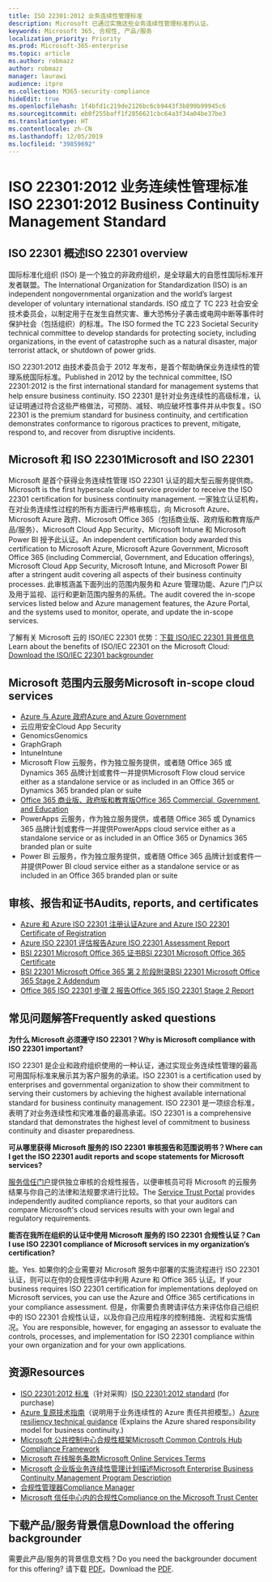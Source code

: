 ```yaml
---
title: ISO 22301:2012 业务连续性管理标准
description: Microsoft 已通过实施这些业务连续性管理标准的认证。
keywords: Microsoft 365, 合规性, 产品/服务
localization_priority: Priority
ms.prod: Microsoft-365-enterprise
ms.topic: article
ms.author: robmazz
author: robmazz
manager: laurawi
audience: itpro
ms.collection: M365-security-compliance
hideEdit: true
ms.openlocfilehash: 1f4bfd1c219de2126bc6cb9443f3b899b99945c6
ms.sourcegitcommit: eb0f255baff1f2856621cbc64a3f34a04be37be3
ms.translationtype: HT
ms.contentlocale: zh-CN
ms.lasthandoff: 12/05/2019
ms.locfileid: "39859692"
---
```

# <a name="iso-223012012-business-continuity-management-standard"></a><span data-ttu-id="91c15-104">ISO 22301:2012 业务连续性管理标准</span><span class="sxs-lookup"><span data-stu-id="91c15-104">ISO 22301:2012 Business Continuity Management Standard</span></span>

## <a name="iso-22301-overview"></a><span data-ttu-id="91c15-105">ISO 22301 概述</span><span class="sxs-lookup"><span data-stu-id="91c15-105">ISO 22301 overview</span></span>

<span data-ttu-id="91c15-106">国际标准化组织 (ISO) 是一个独立的非政府组织，是全球最大的自愿性国际标准开发者联盟。</span><span class="sxs-lookup"><span data-stu-id="91c15-106">The International Organization for Standardization (ISO) is an independent nongovernmental organization and the world’s largest developer of voluntary international standards.</span></span> <span data-ttu-id="91c15-107">ISO 成立了 TC 223 社会安全技术委员会，以制定用于在发生自然灾害、重大恐怖分子袭击或电网中断等事件时保护社会（包括组织）的标准。</span><span class="sxs-lookup"><span data-stu-id="91c15-107">The ISO formed the TC 223 Societal Security technical committee to develop standards for protecting society, including organizations, in the event of catastrophe such as a natural disaster, major terrorist attack, or shutdown of power grids.</span></span>

<span data-ttu-id="91c15-108">ISO 22301:2012 由技术委员会于 2012 年发布，是首个帮助确保业务连续性的管理系统国际标准。</span><span class="sxs-lookup"><span data-stu-id="91c15-108">Published in 2012 by the technical committee, ISO 22301:2012 is the first international standard for management systems that help ensure business continuity.</span></span> <span data-ttu-id="91c15-109">ISO 22301 是针对业务连续性的高级标准，认证证明通过符合这些严格做法，可预防、减轻、响应破坏性事件并从中恢复。</span><span class="sxs-lookup"><span data-stu-id="91c15-109">ISO 22301 is the premium standard for business continuity, and certification demonstrates conformance to rigorous practices to prevent, mitigate, respond to, and recover from disruptive incidents.</span></span>

## <a name="microsoft-and-iso-22301"></a><span data-ttu-id="91c15-110">Microsoft 和 ISO 22301</span><span class="sxs-lookup"><span data-stu-id="91c15-110">Microsoft and ISO 22301</span></span>

<span data-ttu-id="91c15-111">Microsoft 是首个获得业务连续性管理 ISO 22301 认证的超大型云服务提供商。</span><span class="sxs-lookup"><span data-stu-id="91c15-111">Microsoft is the first hyperscale cloud service provider to receive the ISO 22301 certification for business continuity management.</span></span> <span data-ttu-id="91c15-112">一家独立认证机构，在对业务连续性过程的所有方面进行严格审核后，向 Microsoft Azure、Microsoft Azure 政府、Microsoft Office 365（包括商业版、政府版和教育版产品/服务）、Microsoft Cloud App Security、Microsoft Intune 和 Microsoft Power BI 授予此认证。</span><span class="sxs-lookup"><span data-stu-id="91c15-112">An independent certification body awarded this certification to Microsoft Azure, Microsoft Azure Government, Microsoft Office 365 (including Commercial, Government, and Education offerings), Microsoft Cloud App Security, Microsoft Intune, and Microsoft Power BI after a stringent audit covering all aspects of their business continuity processes.</span></span> <span data-ttu-id="91c15-113">此审核涵盖下面列出的范围内服务和 Azure 管理功能、Azure 门户以及用于监视、运行和更新范围内服务的系统。</span><span class="sxs-lookup"><span data-stu-id="91c15-113">The audit covered the in-scope services listed below and Azure management features, the Azure Portal, and the systems used to monitor, operate, and update the in-scope services.</span></span>

<span data-ttu-id="91c15-114">了解有关 Microsoft 云的 ISO/IEC 22301 优势：[下载 ISO/IEC 22301 背景信息](https://aka.ms/iso22301-backgrounder)</span><span class="sxs-lookup"><span data-stu-id="91c15-114">Learn about the benefits of ISO/IEC 22301 on the Microsoft Cloud: [Download the ISO/IEC 22301 backgrounder](https://aka.ms/iso22301-backgrounder)</span></span>

## <a name="microsoft-in-scope-cloud-services"></a><span data-ttu-id="91c15-115">Microsoft 范围内云服务</span><span class="sxs-lookup"><span data-stu-id="91c15-115">Microsoft in-scope cloud services</span></span>

- [<span data-ttu-id="91c15-116">Azure 与 Azure 政府</span><span class="sxs-lookup"><span data-stu-id="91c15-116">Azure and Azure Government</span></span>](https://aka.ms/AzureCompliance)
- <span data-ttu-id="91c15-117">云应用安全</span><span class="sxs-lookup"><span data-stu-id="91c15-117">Cloud App Security</span></span>
- <span data-ttu-id="91c15-118">Genomics</span><span class="sxs-lookup"><span data-stu-id="91c15-118">Genomics</span></span>
- <span data-ttu-id="91c15-119">Graph</span><span class="sxs-lookup"><span data-stu-id="91c15-119">Graph</span></span>
- <span data-ttu-id="91c15-120">Intune</span><span class="sxs-lookup"><span data-stu-id="91c15-120">Intune</span></span>
- <span data-ttu-id="91c15-121">Microsoft Flow 云服务，作为独立服务提供，或者随 Office 365 或 Dynamics 365 品牌计划或套件一并提供</span><span class="sxs-lookup"><span data-stu-id="91c15-121">Microsoft Flow cloud service either as a standalone service or as included in an Office 365 or Dynamics 365 branded plan or suite</span></span>
- [<span data-ttu-id="91c15-122">Office 365 商业版、政府版和教育版</span><span class="sxs-lookup"><span data-stu-id="91c15-122">Office 365 Commercial, Government, and Education</span></span>](https://go.microsoft.com/fwlink/p/?linkid=2077751)
- <span data-ttu-id="91c15-123">PowerApps 云服务，作为独立服务提供，或者随 Office 365 或 Dynamics 365 品牌计划或套件一并提供</span><span class="sxs-lookup"><span data-stu-id="91c15-123">PowerApps cloud service either as a standalone service or as included in an Office 365 or Dynamics 365 branded plan or suite</span></span>
- <span data-ttu-id="91c15-124">Power BI 云服务，作为独立服务提供，或者随 Office 365 品牌计划或套件一并提供</span><span class="sxs-lookup"><span data-stu-id="91c15-124">Power BI cloud service either as a standalone service or as included in an Office 365 branded plan or suite</span></span>

## <a name="audits-reports-and-certificates"></a><span data-ttu-id="91c15-125">审核、报告和证书</span><span class="sxs-lookup"><span data-stu-id="91c15-125">Audits, reports, and certificates</span></span>

- [<span data-ttu-id="91c15-126">Azure 和 Azure ISO 22301 注册认证</span><span class="sxs-lookup"><span data-stu-id="91c15-126">Azure and Azure ISO 22301 Certificate of Registration</span></span>](https://go.microsoft.com/fwlink/p/?linkid=2099078)
- [<span data-ttu-id="91c15-127">Azure ISO 22301 评估报告</span><span class="sxs-lookup"><span data-stu-id="91c15-127">Azure ISO 22301 Assessment Report</span></span>](https://go.microsoft.com/fwlink/p/?linkid=2099079)
- [<span data-ttu-id="91c15-128">BSI 22301 Microsoft Office 365 证书</span><span class="sxs-lookup"><span data-stu-id="91c15-128">BSI 22301 Microsoft Office 365 Certificate</span></span>](https://go.microsoft.com/fwlink/p/?linkid=2092109)
- [<span data-ttu-id="91c15-129">BSI 22301 Microsoft Office 365 第 2 阶段附录</span><span class="sxs-lookup"><span data-stu-id="91c15-129">BSI 22301 Microsoft Office 365 Stage 2 Addendum</span></span>](https://go.microsoft.com/fwlink/p/?linkid=2092209)
- [<span data-ttu-id="91c15-130">Office 365 ISO 22301 步骤 2 报告</span><span class="sxs-lookup"><span data-stu-id="91c15-130">Office 365 ISO 22301 Stage 2 Report</span></span>](https://go.microsoft.com/fwlink/p/?linkid=2092211)

## <a name="frequently-asked-questions"></a><span data-ttu-id="91c15-131">常见问题解答</span><span class="sxs-lookup"><span data-stu-id="91c15-131">Frequently asked questions</span></span>

<span data-ttu-id="91c15-132">**为什么 Microsoft 必须遵守 ISO 22301？**</span><span class="sxs-lookup"><span data-stu-id="91c15-132">**Why is Microsoft compliance with ISO 22301 important?**</span></span>

<span data-ttu-id="91c15-133">ISO 22301 是企业和政府组织使用的一种认证，通过实现业务连续性管理的最高可用国际标准来展示其为客户服务的承诺。</span><span class="sxs-lookup"><span data-stu-id="91c15-133">ISO 22301 is a certification used by enterprises and governmental organization to show their commitment to serving their customers by achieving the highest available international standard for business continuity management.</span></span> <span data-ttu-id="91c15-134">ISO 22301 是一项综合标准，表明了对业务连续性和灾难准备的最高承诺。</span><span class="sxs-lookup"><span data-stu-id="91c15-134">ISO 22301 is a comprehensive standard that demonstrates the highest level of commitment to business continuity and disaster preparedness.</span></span>

<span data-ttu-id="91c15-135">**可从哪里获得 Microsoft 服务的 ISO 22301 审核报告和范围说明书？**</span><span class="sxs-lookup"><span data-stu-id="91c15-135">**Where can I get the ISO 22301 audit reports and scope statements for Microsoft services?**</span></span>

<span data-ttu-id="91c15-136">[服务信任门户](https://aka.ms/stphelp)提供独立审核的合规性报告，以便审核员可将 Microsoft 的云服务结果与你自己的法律和法规要求进行比较。</span><span class="sxs-lookup"><span data-stu-id="91c15-136">The [Service Trust Portal](https://aka.ms/stphelp) provides independently audited compliance reports, so that your auditors can compare Microsoft's cloud services results with your own legal and regulatory requirements.</span></span>

<span data-ttu-id="91c15-137">**能否在我所在组织的认证中使用 Microsoft 服务的 ISO 22301 合规性认证？**</span><span class="sxs-lookup"><span data-stu-id="91c15-137">**Can I use ISO 22301 compliance of Microsoft services in my organization’s certification?**</span></span>

<span data-ttu-id="91c15-138">能。</span><span class="sxs-lookup"><span data-stu-id="91c15-138">Yes.</span></span> <span data-ttu-id="91c15-139">如果你的企业需要对 Microsoft 服务中部署的实施流程进行 ISO 22301 认证，则可以在你的合规性评估中利用 Azure 和 Office 365 认证。</span><span class="sxs-lookup"><span data-stu-id="91c15-139">If your business requires ISO 22301 certification for implementations deployed on Microsoft services, you can use the Azure and Office 365 certifications in your compliance assessment.</span></span> <span data-ttu-id="91c15-140">但是，你需要负责聘请评估方来评估你自己组织中的 ISO 22301 合规性认证，以及你自己应用程序的控制措施、流程和实施情况。</span><span class="sxs-lookup"><span data-stu-id="91c15-140">You are responsible, however, for engaging an assessor to evaluate the controls, processes, and implementation for ISO 22301 compliance within your own organization and for your own applications.</span></span>

## <a name="resources"></a><span data-ttu-id="91c15-141">资源</span><span class="sxs-lookup"><span data-stu-id="91c15-141">Resources</span></span>

- <span data-ttu-id="91c15-142">[ISO 22301:2012 标准](https://www.iso.org/iso/home/store/catalogue_tc/catalogue_detail.htm?csnumber=50038)（针对采购）</span><span class="sxs-lookup"><span data-stu-id="91c15-142">[ISO 22301:2012 standard](https://www.iso.org/iso/home/store/catalogue_tc/catalogue_detail.htm?csnumber=50038) (for purchase)</span></span>
- <span data-ttu-id="91c15-143">[Azure 复原技术指南](https://docs.microsoft.com/azure/architecture/framework/resiliency/overview)（说明用于业务连续性的 Azure 责任共担模型。）</span><span class="sxs-lookup"><span data-stu-id="91c15-143">[Azure resiliency technical guidance](https://docs.microsoft.com/azure/architecture/framework/resiliency/overview) (Explains the Azure shared responsibility model for business continuity.)</span></span>
- [<span data-ttu-id="91c15-144">Microsoft 公共控制中心合规性框架</span><span class="sxs-lookup"><span data-stu-id="91c15-144">Microsoft Common Controls Hub Compliance Framework</span></span>](https://www.microsoft.com/trustcenter/common-controls-hub)
- [<span data-ttu-id="91c15-145">Microsoft 在线服务条款</span><span class="sxs-lookup"><span data-stu-id="91c15-145">Microsoft Online Services Terms</span></span>](https://aka.ms/Online-Services-Terms)
- [<span data-ttu-id="91c15-146">Microsoft 企业版业务连续性管理计划描述</span><span class="sxs-lookup"><span data-stu-id="91c15-146">Microsoft Enterprise Business Continuity Management Program Description</span></span>](https://go.microsoft.com/fwlink/p/?linkid=2092212)
- [<span data-ttu-id="91c15-147">合规性管理器</span><span class="sxs-lookup"><span data-stu-id="91c15-147">Compliance Manager</span></span>](https://go.microsoft.com/fwlink/p/?linkid=2092329)
- [<span data-ttu-id="91c15-148">Microsoft 信任中心内的合规性</span><span class="sxs-lookup"><span data-stu-id="91c15-148">Compliance on the Microsoft Trust Center</span></span>](https://www.microsoft.com/trust-center/compliance/compliance-overview)

## <a name="download-the-offering-backgrounder"></a><span data-ttu-id="91c15-149">下载产品/服务背景信息</span><span class="sxs-lookup"><span data-stu-id="91c15-149">Download the offering backgrounder</span></span>

<span data-ttu-id="91c15-150">需要此产品/服务的背景信息文档？</span><span class="sxs-lookup"><span data-stu-id="91c15-150">Do you need the backgrounder document for this offering?</span></span> <span data-ttu-id="91c15-151">请下载 [PDF](https://download.microsoft.com/download/0/0/9/009B2F34-96F6-4D85-8BDC-238B91A2C6EE/ISO-22301-Compliance.pdf )。</span><span class="sxs-lookup"><span data-stu-id="91c15-151">Download the [PDF](https://download.microsoft.com/download/0/0/9/009B2F34-96F6-4D85-8BDC-238B91A2C6EE/ISO-22301-Compliance.pdf ).</span></span>

